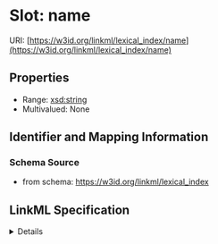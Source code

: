 # Slot: name

URI: [https://w3id.org/linkml/lexical_index/name](https://w3id.org/linkml/lexical_index/name)



<!-- no inheritance hierarchy -->




## Properties

* Range: [xsd:string](http://www.w3.org/2001/XMLSchema#string)
* Multivalued: None







## Identifier and Mapping Information







### Schema Source


* from schema: https://w3id.org/linkml/lexical_index




## LinkML Specification

<details>
```yaml
name: name
from_schema: https://w3id.org/linkml/lexical_index
rank: 1000
key: true
alias: name
domain_of:
- LexicalTransformationPipeline
range: string

```
</details>